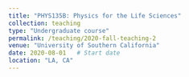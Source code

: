 ```yaml
---
title: "PHYS135B: Physics for the Life Sciences"
collection: teaching
type: "Undergraduate course"
permalink: /teaching/2020-fall-teaching-2
venue: "University of Southern California"
date: 2020-08-01   # Start date
location: "LA, CA"
---
```

